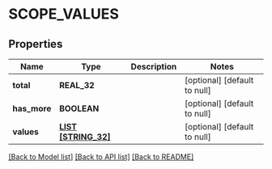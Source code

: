 # SCOPE_VALUES

## Properties
Name | Type | Description | Notes
------------ | ------------- | ------------- | -------------
**total** | **REAL_32** |  | [optional] [default to null]
**has_more** | **BOOLEAN** |  | [optional] [default to null]
**values** | [**LIST [STRING_32]**](STRING_32.md) |  | [optional] [default to null]

[[Back to Model list]](../README.md#documentation-for-models) [[Back to API list]](../README.md#documentation-for-api-endpoints) [[Back to README]](../README.md)


